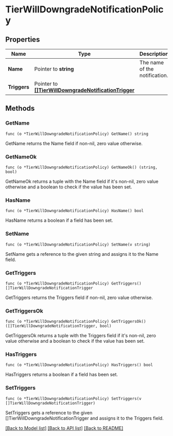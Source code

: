 # TierWillDowngradeNotificationPolicy

## Properties

Name | Type | Description | Notes
------------ | ------------- | ------------- | -------------
**Name** | Pointer to **string** | The name of the notification. | 
**Triggers** | Pointer to [**[]TierWillDowngradeNotificationTrigger**](TierWillDowngradeNotificationTrigger.md) |  | 

## Methods

### GetName

`func (o *TierWillDowngradeNotificationPolicy) GetName() string`

GetName returns the Name field if non-nil, zero value otherwise.

### GetNameOk

`func (o *TierWillDowngradeNotificationPolicy) GetNameOk() (string, bool)`

GetNameOk returns a tuple with the Name field if it's non-nil, zero value otherwise
and a boolean to check if the value has been set.

### HasName

`func (o *TierWillDowngradeNotificationPolicy) HasName() bool`

HasName returns a boolean if a field has been set.

### SetName

`func (o *TierWillDowngradeNotificationPolicy) SetName(v string)`

SetName gets a reference to the given string and assigns it to the Name field.

### GetTriggers

`func (o *TierWillDowngradeNotificationPolicy) GetTriggers() []TierWillDowngradeNotificationTrigger`

GetTriggers returns the Triggers field if non-nil, zero value otherwise.

### GetTriggersOk

`func (o *TierWillDowngradeNotificationPolicy) GetTriggersOk() ([]TierWillDowngradeNotificationTrigger, bool)`

GetTriggersOk returns a tuple with the Triggers field if it's non-nil, zero value otherwise
and a boolean to check if the value has been set.

### HasTriggers

`func (o *TierWillDowngradeNotificationPolicy) HasTriggers() bool`

HasTriggers returns a boolean if a field has been set.

### SetTriggers

`func (o *TierWillDowngradeNotificationPolicy) SetTriggers(v []TierWillDowngradeNotificationTrigger)`

SetTriggers gets a reference to the given []TierWillDowngradeNotificationTrigger and assigns it to the Triggers field.


[[Back to Model list]](../README.md#documentation-for-models) [[Back to API list]](../README.md#documentation-for-api-endpoints) [[Back to README]](../README.md)


